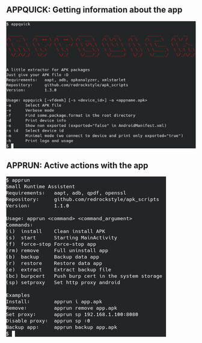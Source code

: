 ## APPQUICK: Getting information about the app
![image](./img/appquick.png)

## APPRUN: Active actions with the app
![image](./img/apprun.png)
